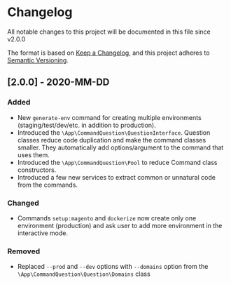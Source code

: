 # Changelog

All notable changes to this project will be documented in this file since v2.0.0

The format is based on [Keep a Changelog](https://keepachangelog.com/en/1.0.0/),
and this project adheres to [Semantic Versioning](https://semver.org/spec/v2.0.0.html).

## [2.0.0] - 2020-MM-DD

### Added

- New `generate-env` command for creating multiple environments (staging/test/dev/etc. in addition to production).
- Introduced the `\App\CommandQuestion\QuestionInterface`. Question classes reduce code duplication
and make the command classes smaller. They automatically add options/argument to the command that uses them.
- Introduced the `\App\CommandQuestion\Pool` to reduce Command class constructors.
- Introduced a few new services to extract common or unnatural code from the commands.

### Changed

- Commands `setup:magento` and `dockerize` now create only one environment (production) and ask user to add more
environment in the interactive mode.

### Removed

- Replaced `--prod` and `--dev` options with `--domains` option from the `\App\CommandQuestion\Question\Domains` class